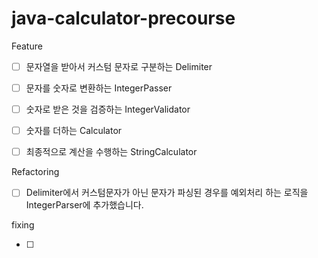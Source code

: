 # java-calculator-precourse


Feature

- [ ] 문자열을 받아서 커스텀 문자로 구분하는 Delimiter

- [ ] 문자를 숫자로 변환하는 IntegerPasser

- [ ] 숫자로 받은 것을 검증하는 IntegerValidator

- [ ] 숫자를 더하는 Calculator

- [ ] 최종적으로 계산을 수행하는 StringCalculator

Refactoring

- [ ] Delimiter에서 커스텀문자가 아닌 문자가 파싱된 경우를 예외처리 하는 로직을 IntegerParser에 추가했습니다.

fixing

- [ ] 
